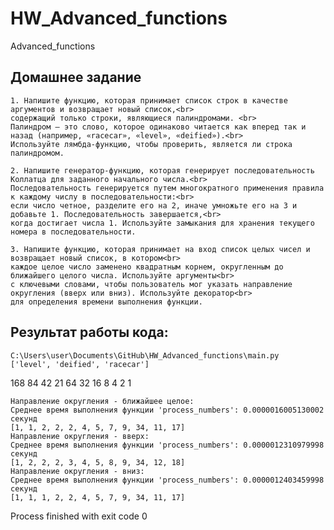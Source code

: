 # HW_Advanced_functions
Advanced_functions

 ## Домашнее задание

    1. Напишите функцию, которая принимает список строк в качестве аргументов и возвращает новый список,<br>
    содержащий только строки, являющиеся палиндромами. <br>
    Палиндром — это слово, которое одинаково читается как вперед так и назад (например, «racecar», «level», «deified»).<br>
    Используйте лямбда-функцию, чтобы проверить, является ли строка палиндромом.

    2. Напишите генератор-функцию, которая генерирует последовательность Коллатца для заданного начального числа.<br> 
    Последовательность генерируется путем многократного применения правила к каждому числу в последовательности:<br> 
    если число четное, разделите его на 2, иначе умножьте его на 3 и добавьте 1. Последовательность завершается,<br>
    когда достигает числа 1. Используйте замыкания для хранения текущего номера в последовательности.

    3. Напишите функцию, которая принимает на вход список целых чисел и возвращает новый список, в котором<br>
    каждое целое число заменено квадратным корнем, округленным до ближайшего целого числа. Используйте аргументы<br>
    с ключевыми словами, чтобы пользователь мог указать направление округления (вверх или вниз). Используйте декоратор<br>
    для определения времени выполнения функции. 

## Результат работы кода:

    C:\Users\user\Documents\GitHub\HW_Advanced_functions\main.py 
    ['level', 'deified', 'racecar']


168
84
42
21
64
32
16
8
4
2
1


    Направление округления - ближайшее целое:
    Среднее время выполнения функции 'process_numbers': 0.0000016005130002 секунд
    [1, 1, 2, 2, 2, 4, 5, 7, 9, 34, 11, 17]
    Направление округления - вверх:
    Среднее время выполнения функции 'process_numbers': 0.0000012310979998 секунд
    [1, 2, 2, 2, 3, 4, 5, 8, 9, 34, 12, 18]
    Направление округления - вниз:
    Среднее время выполнения функции 'process_numbers': 0.0000012403459998 секунд
    [1, 1, 1, 2, 2, 4, 5, 7, 9, 34, 11, 17]

Process finished with exit code 0